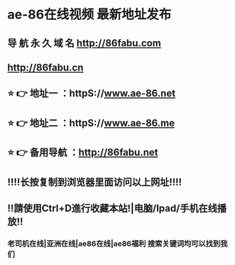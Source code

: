 # ae-86在线视频 最新地址发布 
## 导 航 永 久 域 名 http://86fabu.com
##                 http://86fabu.cn
                   
## ⭐️ 👉 地址一 ：httpS://www.ae-86.net
## ⭐️ 👉 地址二 ：httpS://www.ae-86.me

## ⭐️ 👉 备用导航 ：http://86fabu.net
## ‼️‼️长按复制到浏览器里面访问以上网址‼️‼️
## ‼️請使用Ctrl+D進行收藏本站!|电脑/Ipad/手机在线播放‼️
### 老司机在线|亚洲在线|ae86在线|ae86福利  搜索关键词均可以找到我们

